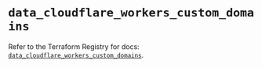 # `data_cloudflare_workers_custom_domains`

Refer to the Terraform Registry for docs: [`data_cloudflare_workers_custom_domains`](https://registry.terraform.io/providers/cloudflare/cloudflare/5.5.0/docs/data-sources/workers_custom_domains).
